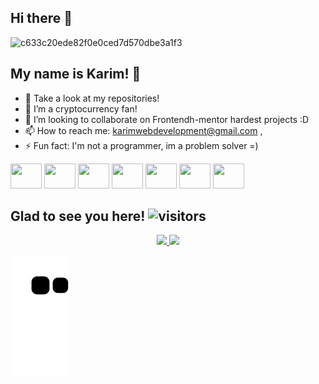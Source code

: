 <link rel="stylesheet" href="https://cdn.jsdelivr.net/gh/devicons/devicon@v2.14.0/devicon.min.css">

## Hi there 👾

![c633c20ede82f0e0ced7d570dbe3a1f3](https://user-images.githubusercontent.com/70382532/138322189-2db8df52-9dcb-40a0-88a8-c365466bd33d.gif)


## My name is Karim! 👾

- 🔭 Take a look at my repositories!
- 🌱 I’m a cryptocurrency fan!
- 👯 I’m looking to collaborate on Frontendh-mentor hardest projects :D
- 📫 How to reach me: karimwebdevelopment@gmail.com ,
- ⚡ Fun fact: I'm not a programmer, im a problem solver =)

 <div>
   <img height="40" width="50" src="https://cdn.jsdelivr.net/gh/devicons/devicon/icons/html5/html5-original.svg" />
   <img height="40" width="50" src="https://cdn.jsdelivr.net/gh/devicons/devicon/icons/css3/css3-original.svg" />
   <img height="40" width="50" src="https://cdn.jsdelivr.net/gh/devicons/devicon/icons/sass/sass-original.svg" />
   <img height="40" width="50" src="https://cdn.jsdelivr.net/gh/devicons/devicon/icons/javascript/javascript-original.svg" />
   <img height="40" width="50" src="https://cdn.jsdelivr.net/gh/devicons/devicon/icons/typescript/typescript-original.svg" />
   <img height="40" width="50" src="https://cdn.jsdelivr.net/gh/devicons/devicon/icons/react/react-original.svg" />
   <i class="devicon-nextjs-plain" font-size="50px"></i>
   <img height="40" width="50" src="https://cdn.jsdelivr.net/gh/devicons/devicon/icons/graphql/graphql-plain.svg" />
 </div>


## Glad to see you here! ![visitors](https://visitor-badge.glitch.me/badge?page_id=Galielo-App.todo-app)

<div align="center">
  <a href="https://github.com/Galielo-App">
  <img height="180em" src="https://github-readme-stats.vercel.app/api?username=Galielo-App&show_icons=true&theme=dracula&include_all_commits=true&count_private=true"/>
  <img height="180em" src="https://github-readme-stats.vercel.app/api/top-langs/?username=Galielo-App&layout=compact&langs_count=7&theme=dracula"/>
</div>

![Snake animation](https://github.com/Galielo-App/Galielo-App/blob/output/github-contribution-grid-snake.svg)

